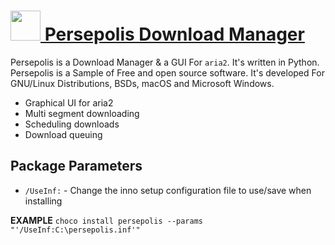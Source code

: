 # [<img src="https://cdn.rawgit.com/AdmiringWorm/chocolatey-packages/af7bdbb132aaba7e1470a6421de7e1cd48fa7b53/icons/persepolis.png" height="48" width="48" /> Persepolis Download Manager](https://chocolatey.org/packages/persepolis)

Persepolis is a Download Manager & a GUI For `aria2`. It's written in Python. Persepolis is a Sample of Free and open source software. It's developed For GNU/Linux Distributions, BSDs, macOS and Microsoft Windows.

- Graphical UI for aria2
- Multi segment downloading
- Scheduling downloads
- Download queuing

## Package Parameters
- `/UseInf:` - Change the inno setup configuration file to use/save when installing

**EXAMPLE**
`choco install persepolis --params "'/UseInf:C:\persepolis.inf'"`

